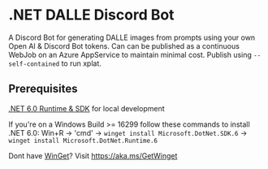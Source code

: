 # .NET DALLE Discord Bot
A Discord Bot for generating DALLE images from prompts using your own Open AI & Discord Bot tokens. Can can be published as a continuous WebJob on an Azure AppService to maintain minimal cost. Publish using `--self-contained` to run xplat.

## Prerequisites
[.NET 6.0 Runtime & SDK](https://dotnet.microsoft.com/en-us/download/dotnet/6.0) for local development

If you're on a Windows Build >= 16299 follow these commands to install .NET 6.0: 
Win+R -> 'cmd' -> `winget install Microsoft.DotNet.SDK.6` -> `winget install Microsoft.DotNet.Runtime.6`

Dont have [WinGet](https://github.com/microsoft/winget-pkgs)? Visit https://aka.ms/GetWinget
